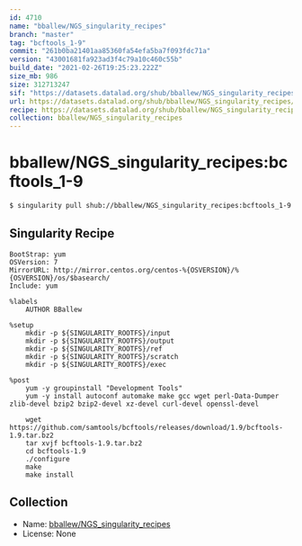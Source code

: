 ```yaml
---
id: 4710
name: "bballew/NGS_singularity_recipes"
branch: "master"
tag: "bcftools_1-9"
commit: "261b0ba21401aa85360fa54efa5ba7f093fdc71a"
version: "43001681fa923ad3f4c79a10c460c55b"
build_date: "2021-02-26T19:25:23.222Z"
size_mb: 986
size: 312713247
sif: "https://datasets.datalad.org/shub/bballew/NGS_singularity_recipes/bcftools_1-9/2021-02-26-261b0ba2-43001681/43001681fa923ad3f4c79a10c460c55b.simg"
url: https://datasets.datalad.org/shub/bballew/NGS_singularity_recipes/bcftools_1-9/2021-02-26-261b0ba2-43001681/
recipe: https://datasets.datalad.org/shub/bballew/NGS_singularity_recipes/bcftools_1-9/2021-02-26-261b0ba2-43001681/Singularity
collection: bballew/NGS_singularity_recipes
---
```


# bballew/NGS_singularity_recipes:bcftools_1-9

```bash
$ singularity pull shub://bballew/NGS_singularity_recipes:bcftools_1-9
```

## Singularity Recipe

```singularity
BootStrap: yum
OSVersion: 7
MirrorURL: http://mirror.centos.org/centos-%{OSVERSION}/%{OSVERSION}/os/$basearch/
Include: yum

%labels
    AUTHOR BBallew

%setup
    mkdir -p ${SINGULARITY_ROOTFS}/input
    mkdir -p ${SINGULARITY_ROOTFS}/output
    mkdir -p ${SINGULARITY_ROOTFS}/ref
    mkdir -p ${SINGULARITY_ROOTFS}/scratch
    mkdir -p ${SINGULARITY_ROOTFS}/exec

%post
    yum -y groupinstall "Development Tools"
    yum -y install autoconf automake make gcc wget perl-Data-Dumper zlib-devel bzip2 bzip2-devel xz-devel curl-devel openssl-devel

    wget https://github.com/samtools/bcftools/releases/download/1.9/bcftools-1.9.tar.bz2
    tar xvjf bcftools-1.9.tar.bz2
    cd bcftools-1.9
    ./configure
    make
    make install
```

## Collection

 - Name: [bballew/NGS_singularity_recipes](https://github.com/bballew/NGS_singularity_recipes)
 - License: None

